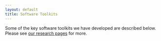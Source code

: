 ```yaml
---
layout: default
title: Software Toolkits
---
```


Some of the key software toolkits we have developed are described below. Please see [our research pages](/research.html) for more.
